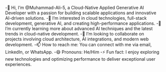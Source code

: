 -👋 Hi, I’m @Muhammad-Ali-5, a Cloud-Native Applied Generative AI Developer with a passion for building scalable applications and innovative AI-driven solutions.
-👀 I’m interested in cloud technologies, full-stack development, generative AI, and creating high-performance applications.
-🌱 I’m currently learning more about advanced AI techniques and the latest trends in cloud-native development.
-💞️ I’m looking to collaborate on projects involving cloud architecture, AI integrations, and modern web development.
-📫 How to reach me: You can connect with me via email, LinkedIn, or WhatsApp.
-😄 Pronouns: He/Him
-⚡ Fun fact: I enjoy exploring new technologies and optimizing performance to deliver exceptional user experiences.

<!---
Muhammad-Ali-5/Muhammad-Ali-5 is a ✨ special ✨ repository because its `README.md` (this file) appears on your GitHub profile.
You can click the Preview link to take a look at your changes.
--->
